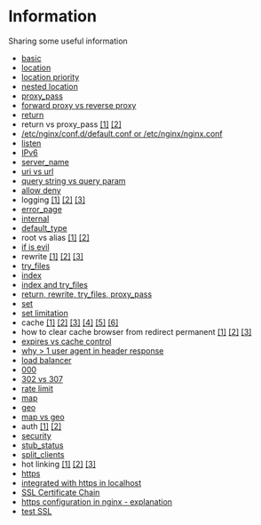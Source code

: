 # Information
Sharing some useful information

- [basic](https://github.com/verlandz/nginx/blob/main/docs/Basic.md)
- [location](https://www.keycdn.com/support/nginx-location-directive)
- [location priority](https://stackoverflow.com/a/5238430)
- [nested location](https://serverfault.com/a/627309)
- [proxy_pass](https://docs.nginx.com/nginx/admin-guide/web-server/reverse-proxy/)
- [forward proxy vs reverse proxy](https://www.linuxbabe.com/it-knowledge/differences-between-forward-proxy-and-reverse-proxy#:~:text=The%20main%20difference%20between%20the,can%20be%20on%20the%20Internet.)
- [return](https://nginx.org/en/docs/http/ngx_http_rewrite_module.html#return)
- return vs proxy_pass
[[1]](https://stackoverflow.com/questions/42154249/difference-http-redirect-vs-reverse-proxy-in-nginx)
[[2]](https://riptutorial.com/nginx/example/21680/redirect-vs-reverse-proxy)
- [/etc/nginx/conf.d/default.conf or /etc/nginx/nginx.conf](https://bit.ly/3x7nVSS)
- [listen](http://nginx.org/en/docs/http/ngx_http_core_module.html#listen)
- [IPv6](https://stackoverflow.com/questions/34305351/what-does-mean-in-my-nginx-config-file)
- [server_name](http://nginx.org/en/docs/http/server_names.html)
- [uri vs url](https://danielmiessler.com/study/difference-between-uri-url/)
- [query string vs query param](https://stackoverflow.com/questions/39266970/what-is-the-difference-between-url-parameters-and-query-strings)
- [allow deny](http://nginx.org/en/docs/http/ngx_http_access_module.html)
- logging
[[1]](https://docs.nginx.com/nginx/admin-guide/monitoring/logging/)
[[2]](https://www.journaldev.com/26756/nginx-access-logs-error-logs)
[[3]](https://stackoverflow.com/questions/26780466/nginx-understanding-access-log-column#:~:text=The%20default%20log%20format%20in%20nginx%20is%20called%20%22combined%22.)
- [error_page](http://nginx.org/en/docs/http/ngx_http_core_module.html#error_page)
- [internal](http://nginx.org/en/docs/http/ngx_http_core_module.html#internal)
- [default_type](http://nginx.org/en/docs/http/ngx_http_core_module.html#default_type)
- root vs alias
[[1]](https://serverfault.com/a/1035737)
[[2]](https://stackoverflow.com/a/10647080)
- [if is evil](https://www.nginx.com/resources/wiki/start/topics/depth/ifisevil/)
- rewrite
[[1]](https://nginx.org/en/docs/http/ngx_http_rewrite_module.html#rewrite)
[[2]](https://www.thegeekstuff.com/2017/08/nginx-rewrite-examples/)
[[3]](https://www.nginx.com/blog/creating-nginx-rewrite-rules/)
- [try_files](http://nginx.org/en/docs/http/ngx_http_core_module.html#try_files)
- [index](https://docs.nginx.com/nginx/admin-guide/web-server/serving-static-content/)
- [index and try_files](https://stackoverflow.com/questions/36175676/nginx-when-the-index-and-try-files-in-the-same-block-why-the-try-files-w)
- [return, rewrite, try_files, proxy_pass](https://www.nginx.com/blog/creating-nginx-rewrite-rules/)
- [set](https://nginx.org/en/docs/http/ngx_http_rewrite_module.html#set)
- [set limitation](https://serverfault.com/questions/644892/nginx-set-variable-in-location)
- cache
[[1]](https://stackoverflow.com/questions/31694486/nginx-proxy-no-cache-and-proxy-cache-bypass)
[[2]](https://www.nginx.com/blog/nginx-caching-guide/)
[[3]](https://docs.nginx.com/nginx/admin-guide/content-cache/content-caching/#overview)
[[4]](https://www.tecmint.com/cache-content-with-nginx/#:~:text=%2Fvar%2Fcache%2Fnginx%20%E2%80%93,%2Fvar%2Fcache%2Fnginx.)
[[5]](https://hub.packtpub.com/nginx-expires-directive-emitting-caching-headers/)
[[6]](https://www.mnot.net/cache_docs/)
- how to clear cache browser from redirect permanent
[[1]](https://stackoverflow.com/a/27175511)
[[2]](https://stackoverflow.com/a/55336670)
[[3]](https://stackoverflow.com/questions/6236078/how-to-clear-the-cache-of-nginx)
- [expires vs cache control](https://stackoverflow.com/questions/5799906/what-s-the-difference-between-expires-and-cache-control-headers#:~:text=7%20Answers&text=Cache%2DControl%20was%20introduced%20in,after%20the%20page%20was%20requested%22.)
- [why > 1 user agent in header response](https://security.stackexchange.com/questions/)
- [load balancer](http://nginx.org/en/docs/http/ngx_http_upstream_module.html#upstream)
- [000](https://stackoverflow.com/questions/9791684/what-is-http-status-code-000/40687366)
- [302 vs 307](https://stackoverflow.com/questions/2068418/whats-the-difference-between-a-302-and-a-307-redirect)
- [rate limit](https://www.nginx.com/blog/rate-limiting-nginx/)
- [map](http://nginx.org/en/docs/http/ngx_http_map_module.html)
- [geo](http://nginx.org/en/docs/http/ngx_http_geo_module.html)
- [map vs geo](https://grahamweldon.com/post/2019/06/nginx-maps-and-geo/)
- auth
[[1]](https://docs.nginx.com/nginx/admin-guide/security-controls/configuring-http-basic-authentication/)
[[2]](https://www.digitalocean.com/community/tutorials/how-to-set-up-password-authentication-with-nginx-on-ubuntu-14-04)
- [security](https://www.acunetix.com/blog/web-security-zone/hardening-nginx/)
- [stub_status](https://nginx.org/libxslt/en/docs/http/ngx_http_stub_status_module.html#stub_status)
- [split_clients](http://nginx.org/en/docs/http/ngx_http_split_clients_module.html)
- hot linking
[[1]](https://ubiq.co/tech-blog/prevent-image-hotlinking-nginx/)
[[2]](http://nginx.org/en/docs/http/ngx_http_referer_module.html)
[[3]](https://nixcp.com/anti-hotlinking-nginx/)
- [https](http://nginx.org/en/docs/http/configuring_https_servers.html)
- [integrated with https in localhost](https://stackoverflow.com/a/60516812)
- [SSL Certificate Chain](https://support.dnsimple.com/articles/what-is-ssl-certificate-chain/)
- [https configuration in nginx - explanation](https://dev.to/can_atac/implement-https-for-api-access-on-localhost-with-nginx-22e6)
- [test SSL](https://www.ssllabs.com/ssltest/analyze.html?d=mynginx.com&latest)